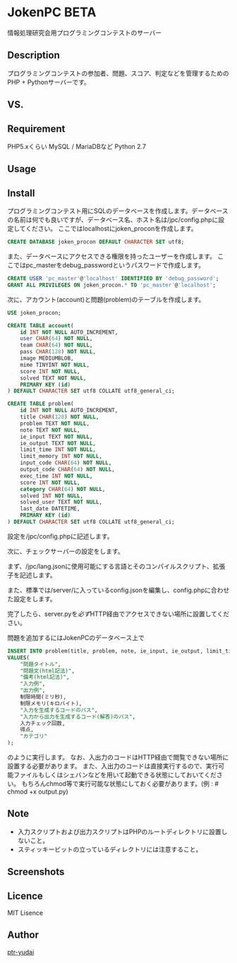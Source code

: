 JokenPC BETA
====

情報処理研究会用プログラミングコンテストのサーバー

## Description

プログラミングコンテストの参加者、問題、スコア、判定などを管理するためのPHP + Pythonサーバーです。

## VS. 

## Requirement

PHP5.xくらい
MySQL / MariaDBなど
Python 2.7

## Usage

## Install

プログラミングコンテスト用にSQLのデータベースを作成します。データベースの名前は何でも良いですが、データベース名、ホスト名は/jpc/config.phpに設定してください。
ここではlocalhostにjoken_proconを作成します。

```sql
CREATE DATABASE joken_procon DEFAULT CHARACTER SET utf8;
```

また、データベースにアクセスできる権限を持ったユーザーを作成します。
ここではpc_masterをdebug_passwordというパスワードで作成します。

```sql
CREATE USER 'pc_master'@'localhost' IDENTIFIED BY 'debug_password';  
GRANT ALL PRIVILEGES ON joken_procon.* TO 'pc_master'@'localhost';
```

次に、アカウント(account)と問題(problem)のテーブルを作成します。

```sql
USE joken_procon;

CREATE TABLE account(
    id INT NOT NULL AUTO_INCREMENT,
    user CHAR(64) NOT NULL,
    team CHAR(64) NOT NULL,
    pass CHAR(128) NOT NULL,
    image MEDIUMBLOB,
    mime TINYINT NOT NULL,
    score INT NOT NULL,
    solved TEXT NOT NULL,
    PRIMARY KEY (id)
) DEFAULT CHARACTER SET utf8 COLLATE utf8_general_ci;

CREATE TABLE problem(
    id INT NOT NULL AUTO_INCREMENT,
    title CHAR(128) NOT NULL,
    problem TEXT NOT NULL,
    note TEXT NOT NULL,
    ie_input TEXT NOT NULL,
    ie_output TEXT NOT NULL,
    limit_time INT NOT NULL,
    limit_memory INT NOT NULL,
    input_code CHAR(64) NOT NULL,
    output_code CHAR(64) NOT NULL,
    exec_time INT NOT NULL,
    score INT NOT NULL,
    category CHAR(64) NOT NULL,
    solved INT NOT NULL,
    solved_user TEXT NOT NULL,
    last_date DATETIME,
    PRIMARY KEY (id)
) DEFAULT CHARACTER SET utf8 COLLATE utf8_general_ci;
```

設定を/jpc/config.phpに記述します。

次に、チェックサーバーの設定をします。

まず、/jpc/lang.jsonに使用可能にする言語とそのコンパイルスクリプト、拡張子を記述します。

また、標準では/server/に入っているconfig.jsonを編集し、config.phpに合わせた設定をします。

完了したら、server.pyを*必ず*HTTP経由でアクセスできない場所に設置してください。


問題を追加するにはJokenPCのデータベース上で

```sql
INSERT INTO problem(title, problem, note, ie_input, ie_output, limit_time, limit_memory, input_code, output_code, exec_time, score, category)
VALUES(
	"問題タイトル",
	"問題文(html記法)",
	"備考(html記法)",
	"入力例",
	"出力例",
	制限時間(ミリ秒),
	制限メモリ(キロバイト),
	"入力を生成するコードのパス",
	"入力から出力を生成するコード(解答)のパス",
	入力チェック回数,
	得点,
	"カテゴリ"
);
```

のように実行します。
なお、入出力のコードはHTTP経由で閲覧できない場所に設置する必要があります。
また、入出力のコードは直接実行するので、実行可能ファイルもしくはシェバンなどを用いて起動できる状態にしておいてください。
もちろんchmod等で実行可能な状態にしておく必要があります。(例 : # chmod +x output.py)

## Note

* 入力スクリプトおよび出力スクリプトはPHPのルートディレクトリに設置しないこと。  
* スティッキービットの立っているディレクトリには注意すること。  

## Screenshots


## Licence

MIT Lisence

## Author

[ptr-yudai](https://github.com/ptr-yudai)
